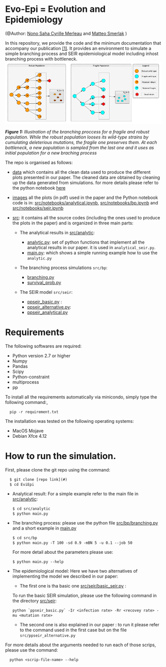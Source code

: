 # Evo-Epi = Evolution and Epidemiology
(@Author: [Nono Saha Cyrille Merleau](#) and [Matteo Smerlak](#) )


In this repository, we provide the code and the minimum documentation that accompany our publication [[1]](#).
It provides an environment to simulate a simple branching process and SEIR epidemiological model including inhost branching process with bottleneck.
![](images/bp/illustration.png)

***Figure 1:** Illustration of the branching proccess for a fragile and robust population. While the robust population looses its wild-type strains by cumulating deleterious mutations, the fragile one preserves them.  At each bottleneck, a new population is sampled from the last one and it uses as initial population for a new braching process*

The repo is organised as follows: 
- [data](data/) which contains all the clean data used to produce the different plots presented in our paper.  The cleaned data are obtained by cleaning up the data generated from simulations. for more details please refer to the python notebook [here](data/clean_data.ipynb)
- [images](images/) all the plots (in pdf) used in the paper and the Python notebook code is in: [src/notebooks/analytical.ipynb](src/notebooks/analytical.ipynb), [src/notebooks/bp.ipynb](src/notebooks/bp.ipynb) and [src/notebooks/seir.ipynb](src/notebooks/seir.ipynb)
- [src](src/): it contains all the source codes (including the ones used to produce the plots in the paper) and is organized in three main parts:
      
    - The analytical results in  [src/analytic](src/analytic):
    
      - [analytic.py](src/analytic.py): set of python functions that implement all the analytical results in our paper. it is used in `analytical_seir.py`.
      - [main.py](src/main.py): which shows a simple running example how to use the `analytic.py`
            
    - The branching process simulations `src/bp`:
      - [branching.py](src/bp/branching.py)
      - [survival_prob.py](src/bp/survival_prob.py)
      
    - The SEIR model `src/seir`:
       - [ppseir_basic.py](src/seir/ppseir_basic.py) : 
       - [ppseir_alternative.py](src/seir/ppseir_alternative.py): 
       - [ppseir_analytical.py](scr/seir/ppseir_analytical.py)

# Requirements
The following softwares are required:


- Python version 2.7 or higher
- Numpy
- Pandas
- Scipy
- Python-constraint
- multiprocess
- pp

To install all the requirements automatically via minicondo, simply type the following command:,

      pip -r requirement.txt
   
The installation was tested on the following operating systems: 


* MacOS Mojave 
* Debian Xfce 4.12 

# How to run the simulation.
First, please clone the git repo using the command: 
      
      $ git clone [repo link](#)
      $ cd EviEpi

- Analytical result: For a simple example refer to the main file in [src/analytic](src/analytic/main.py):
      
      $ cd src/analytic 
      $ python main.py

- The branching process: please use the python file [src/bp/branching.py](src/bp/branching.py) and a short example in [main.py](src/bp/main.py)
      
      $ cd src/bp 
      $ python main.py -T 100 -sd 0.9 -mBN 5 -u 0.1 --job 50 
      
  For more detail about the parameters please use: 
      
      $ python main.py --help

- The epidemiological model:
Here we have two alternatives of implementing the model we described in our paper: 
    - The first one is tha basic one [src/seir/basic_seir.py](src/seir/basic_seir.py) : 
    
   To run the basic SEIR simulation, please use the following command in the directory [src/seir](src/seir/): 
   
      python `ppseir_basic.py` -Ir <infection rate> -Rr <recovey rate> -mu <mutation rate>
      
   - The second one is also explained in our paper : to run it please refer to the command used in the first case but on the file `src/ppseir_alternative.py` 
   
 For more details about the arguments needed to run each of those scrips, please use the command: 
 
      python <scrip-file-name> --help 
